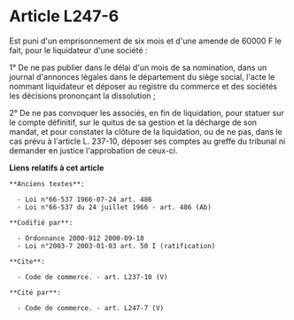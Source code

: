 # Article L247-6

Est puni d'un emprisonnement de six mois et d'une amende de 60000 F le fait, pour le liquidateur d'une société :

1° De ne pas publier dans le délai d'un mois de sa nomination, dans un journal d'annonces légales dans le département du
siège social, l'acte le nommant liquidateur et déposer au registre du commerce et des sociétés les décisions prononçant la
dissolution ;

2° De ne pas convoquer les associés, en fin de liquidation, pour statuer sur le compte définitif, sur le quitus de sa gestion
et la décharge de son mandat, et pour constater la clôture de la liquidation, ou de ne pas, dans le cas prévu à l'article L.
237-10, déposer ses comptes au greffe du tribunal ni demander en justice l'approbation de ceux-ci.

**Liens relatifs à cet article**

	**Anciens textes**:

	  - Loi n°66-537 1966-07-24 art. 486
	  - Loi n°66-537 du 24 juillet 1966 - art. 486 (Ab)

	**Codifié par**:

	  - Ordonnance 2000-912 2000-09-18
	  - Loi n°2003-7 2003-01-03 art. 50 I (ratification)

	**Cite**:

	  - Code de commerce. - art. L237-10 (V)

	**Cité par**:

	  - Code de commerce. - art. L247-7 (V)
